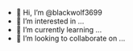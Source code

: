 - 👋 Hi, I’m @blackwolf3699
- 👀 I’m interested in ...
- 🌱 I’m currently learning ...
- 💞️ I’m looking to collaborate on ...

<!---
blackwolf3699/blackwolf3699 is a ✨ special ✨ repository because its `README.md` (this file) appears on your GitHub profile.
You can click the Preview link to take a look at your changes.
--->
